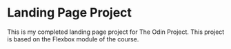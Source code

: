 # Landing Page Project
This is my completed landing page project for The Odin Project. This project is based on the Flexbox module of the course.
